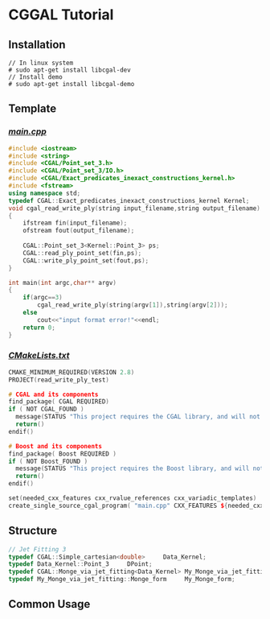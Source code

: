 # CGGAL Tutorial 
## Installation
	// In linux system 
	# sudo apt-get install libcgal-dev
	// Install demo
	# sudo apt-get install libcgal-demo


## Template
### [*main.cpp*]()
```c++
#include <iostream>
#include <string>
#include <CGAL/Point_set_3.h>
#include <CGAL/Point_set_3/IO.h>
#include <CGAL/Exact_predicates_inexact_constructions_kernel.h>
#include <fstream>
using namespace std;
typedef CGAL::Exact_predicates_inexact_constructions_kernel Kernel;
void cgal_read_write_ply(string input_filename,string output_filename)
{
	ifstream fin(input_filename);
	ofstream fout(output_filename);
	
	CGAL::Point_set_3<Kernel::Point_3> ps;
	CGAL::read_ply_point_set(fin,ps);
	CGAL::write_ply_point_set(fout,ps);
}

int main(int argc,char** argv)
{
	if(argc==3)
		cgal_read_write_ply(string(argv[1]),string(argv[2]));
	else
		cout<<"input format error!"<<endl;
	return 0;
}
```
### [*CMakeLists.txt*]()   
```c++
CMAKE_MINIMUM_REQUIRED(VERSION 2.8)
PROJECT(read_write_ply_test)

# CGAL and its components
find_package( CGAL REQUIRED)
if ( NOT CGAL_FOUND )
  message(STATUS "This project requires the CGAL library, and will not be compiled.")
  return()
endif()

# Boost and its components
find_package( Boost REQUIRED )
if ( NOT Boost_FOUND )
  message(STATUS "This project requires the Boost library, and will not be compiled.")
  return()
endif()

set(needed_cxx_features cxx_rvalue_references cxx_variadic_templates)    
create_single_source_cgal_program( "main.cpp" CXX_FEATURES ${needed_cxx_features} )
```
## Structure  
```c++
// Jet Fitting 3
typedef CGAL::Simple_cartesian<double>     Data_Kernel;
typedef Data_Kernel::Point_3     DPoint;
typedef CGAL::Monge_via_jet_fitting<Data_Kernel> My_Monge_via_jet_fitting;
typedef My_Monge_via_jet_fitting::Monge_form     My_Monge_form;
```

## Common Usage  


